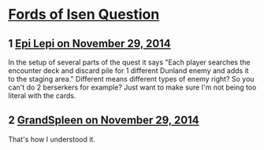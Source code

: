 # [Fords of Isen Question](https://community.fantasyflightgames.com/topic/128083-fords-of-isen-question/)

## 1 [Epi Lepi on November 29, 2014](https://community.fantasyflightgames.com/topic/128083-fords-of-isen-question/?do=findComment&comment=1350593)

In the setup of several parts of the quest it says "Each player searches the encounter deck and discard pile for 1 different Dunland enemy and adds it to the staging area." Different means different types of enemy right? So you can't do 2 berserkers for example? Just want to make sure I'm not being too literal with the cards.

## 2 [GrandSpleen on November 29, 2014](https://community.fantasyflightgames.com/topic/128083-fords-of-isen-question/?do=findComment&comment=1350840)

That's how I understood it.


